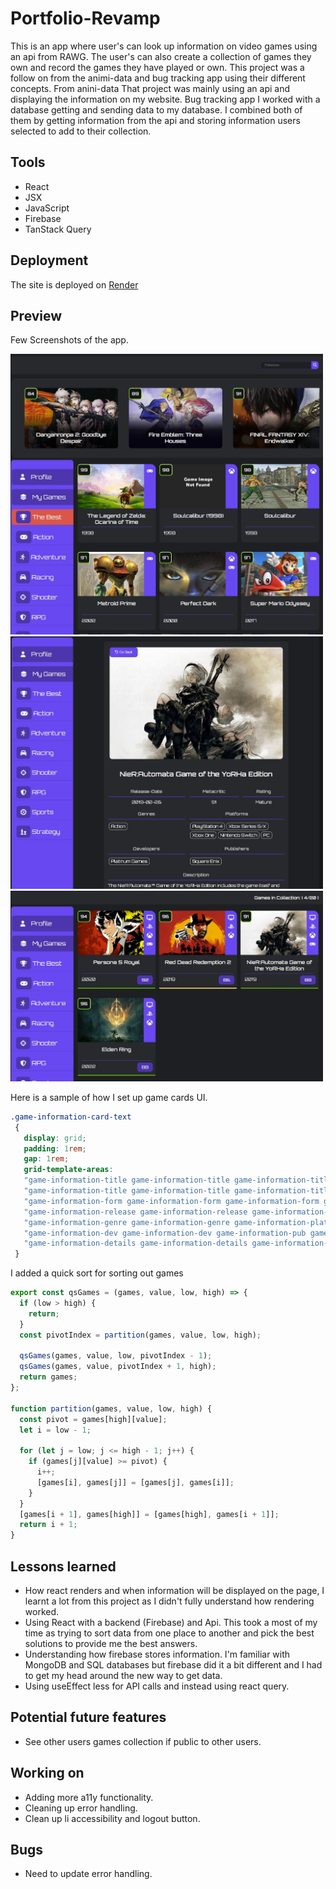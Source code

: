 # Portfolio-Revamp

This is an app where user's can look up information on video games using an api from RAWG. The user's can also create a collection of games they own and record the games they have played or own. This project was a follow on from the animi-data and bug tracking app using their different concepts. From anini-data That project was mainly using an api and displaying the information on my website. Bug tracking app I worked with a database getting and sending data to my database. I combined both of them by getting information from the api and storing information users selected to add to their collection.

## Tools

- React
- JSX
- JavaScript
- Firebase
- TanStack Query

## Deployment

The site is deployed on [Render](https://gamer-data.onrender.com/)

## Preview

Few Screenshots of the app.

<img src="public/game-1.JPG" width="500">
<img src="public/game-2.JPG" width="500">
<img src="public/game-3.JPG" width="500">

Here is a sample of how I set up game cards UI.

```css
.game-information-card-text
 {
   display: grid;
   padding: 1rem;
   gap: 1rem;
   grid-template-areas: 
   "game-information-title game-information-title game-information-title game-information-title"
   "game-information-title game-information-title game-information-title game-information-title"
   "game-information-form game-information-form game-information-form game-information-button"
   "game-information-release game-information-release game-information-score game-information-rating"
   "game-information-genre game-information-genre game-information-platforms game-information-platforms"
   "game-information-dev game-information-dev game-information-pub game-information-pub "
   "game-information-details game-information-details game-information-details game-information-details " ;
 }

```

I added a quick sort for sorting out games
```js
export const qsGames = (games, value, low, high) => {
  if (low > high) {
    return;
  }
  const pivotIndex = partition(games, value, low, high);

  qsGames(games, value, low, pivotIndex - 1);
  qsGames(games, value, pivotIndex + 1, high);
  return games;
};

function partition(games, value, low, high) {
  const pivot = games[high][value];
  let i = low - 1;

  for (let j = low; j <= high - 1; j++) {
    if (games[j][value] >= pivot) {
      i++;
      [games[i], games[j]] = [games[j], games[i]];
    }
  }
  [games[i + 1], games[high]] = [games[high], games[i + 1]];
  return i + 1;
}
```

## Lessons learned

- How react renders and when information will be displayed on the page, I learnt a lot from this project as I didn't fully understand how rendering worked. 
- Using React with a backend (Firebase) and Api. This took a most of my time as trying to sort data from one place to another and pick the best solutions to provide me the best answers. 
- Understanding how firebase stores information. I'm familiar with MongoDB and SQL databases but firebase did it a bit different and I had to get my head around the new way to get data. 
- Using useEffect less for API calls and instead using react query. 

## Potential future features

- See other users games collection if public to other users. 

## Working on

- Adding more a11y functionality. 
- Cleaning up error handling.  
- Clean up li accessibility and logout button.  

## Bugs
- Need to update error handling.
